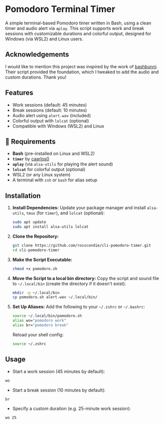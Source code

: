 # Pomodoro Terminal Timer

A simple terminal-based Pomodoro timer written in Bash, using a clean timer and audio alert via `aplay`. This script supports work and break sessions with customizable durations and colorful output, designed for Windows (via WSL2) and Linux users.

## Acknowledgements

I would like to mention this project was inspired by the work of [bashbunni](https://github.com/bashbunni). 
Their script provided the foundation, which I tweaked to add the audio and custom durations. Thank you! 

## Features

- Work sessions (default: 45 minutes)
- Break sessions (default: 10 minutes)
- Audio alert using `alert.wav` (included)
- Colorful output with `lolcat` (optional)
- Compatible with Windows (WSL2) and Linux

## 🔧 Requirements

- **Bash** (pre-installed on Linux and WSL2)
- **`timer`** by [caarlos0](https://github.com/caarlos0/timer)
- **`aplay`** (via `alsa-utils` for playing the alert sound)
- **`lolcat`** for colorful output (optional)
- WSL2 (or any Linux system)
- A terminal with `zsh` or `bash` for alias setup

## Installation

1. **Install Dependencies:**
   Update your package manager and install `alsa-utils`, `tmux` (for `timer`), and `lolcat` (optional):
   ```bash
   sudo apt update
   sudo apt install alsa-utils lolcat
   ```
2. **Clone the Repository:**
   ```bash
   git clone https://github.com/rosscondie/cli-pomodoro-timer.git
   cd cli-pomodoro-timer
   ```
3. **Make the Script Executable:**
   ```bash
   chmod +x pomodoro.sh
   ```
4. **Move the Script to a local bin directory:**
   Copy the script and sound file to `~/.local/bin` (create the directory if it doesn't exist):
   ```bash
   mkdir -p ~/.local/bin 
   cp pomodoro.sh alert.wav ~/.local/bin/
   ```
5. **Set Up Aliases:**
   Add the following to your `~/.zshrc` or `~/.bashrc`:
   ```bash
   source ~/.local/bin/pomodoro.sh
   alias wo="pomodoro work"
   alias br="pomodoro break"
   ```
   Reload your shell config:
   ```bash
   source ~/.zshrc
   ```

## Usage

- Start a work session (45 minutes by default):
```bash
wo
```

- Start a break session (10 minutes by default):
```bash
br
```

- Specify a custom duration (e.g. 25-minute work session):
```bash
wo 25
```

